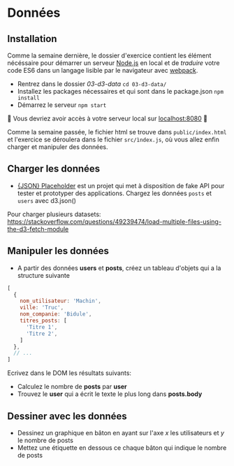 # Données

## Installation
Comme la semaine dernière, le dossier d'exercice contient les élément nécéssaire pour démarrer un serveur [Node.js](https://nodejs.org/en/) en local et de *traduire* votre code ES6 dans un langage lisible par le navigateur avec [webpack](https://webpack.js.org/).  
* Rentrez dans le dossier *03-d3-data* ``cd 03-d3-data/``
* Installez les packages nécessaires et qui sont dans le package.json ```npm install```
* Démarrez le serveur ```npm start```

:rocket: Vous devriez avoir accès à votre serveur local sur [localhost:8080](http:localhost:8080) :rocket:

Comme la semaine passée, le fichier html se trouve dans ```public/index.html``` et l'exercice se déroulera dans le fichier ```src/ìndex.js```, où vous allez enfin charger et manipuler des données. 

## Charger les données
* [{JSON} Placeholder](https://jsonplaceholder.typicode.com/) est un projet qui met à disposition de fake API pour tester et prototyper des applications. Chargez les données `posts` et `users` avec d3.json()

Pour charger plusieurs datasets: https://stackoverflow.com/questions/49239474/load-multiple-files-using-the-d3-fetch-module

## Manipuler les données
* A partir des données **users** et **posts**, créez un tableau d'objets qui a la structure suivante

```js
[
  {
    nom_utilisateur: 'Machin',
    ville: 'Truc',
    nom_companie: 'Bidule',
    titres_posts: [
      'Titre 1',
      'Titre 2',
    ]
  },
  // ...
]
```
Ecrivez dans le DOM les résultats suivants: 

* Calculez le nombre de **posts** par **user**
* Trouvez le **user** qui a écrit le texte le plus long dans **posts.body**

## Dessiner avec les données
* Dessinez un graphique en bâton en ayant sur l'axe *x* les utilisateurs et *y* le nombre de posts 
* Mettez une étiquette en dessous ce chaque bâton qui indique le nombre de posts

